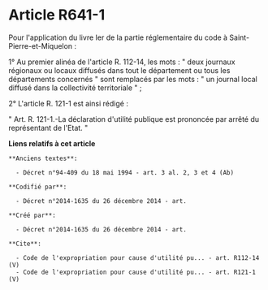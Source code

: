 # Article R641-1

Pour l'application du livre Ier de la partie réglementaire du code à Saint-Pierre-et-Miquelon :

1° Au premier alinéa de l'article R. 112-14, les mots : " deux journaux régionaux ou locaux diffusés dans tout le département
ou tous les départements concernés " sont remplacés par les mots : " un journal local diffusé dans la collectivité
territoriale " ;

2° L'article R. 121-1 est ainsi rédigé :

" Art. R. 121-1.-La déclaration d'utilité publique est prononcée par arrêté du représentant de l'Etat. "

**Liens relatifs à cet article**

	**Anciens textes**:

	  - Décret n°94-409 du 18 mai 1994 - art. 3 al. 2, 3 et 4 (Ab)

	**Codifié par**:

	  - Décret n°2014-1635 du 26 décembre 2014 - art.

	**Créé par**:

	  - Décret n°2014-1635 du 26 décembre 2014 - art.

	**Cite**:

	  - Code de l'expropriation pour cause d'utilité pu... - art. R112-14 (V)
	  - Code de l'expropriation pour cause d'utilité pu... - art. R121-1 (V)
